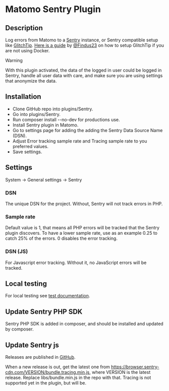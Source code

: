 # Matomo Sentry Plugin

## Description

Log errors from Matomo to a [Sentry](https://sentry.io/) instance, or Sentry compatible setup like [GlitchTip](https://glitchtip.com/). [Here is a guide](https://guides.lw1.at/how-to-install-glitchtip-without-docker/) by [@Findus23](https://github.com/Findus23) on how to setup GlitchTip if you are not using Docker.

> [!WARNING]
> With this plugin activated, the data of the logged in user could be logged in Sentry, handle all user data with care, and make sure you are using settings that anonymize the data.

## Installation

* Clone GitHub repo into plugins/Sentry.
* Go into plugins/Sentry.
* Run composer install --no-dev for productions use.
* Install Sentry plugin in Matomo.
* Go to settings page for adding the adding the Sentry Data Source Name (DSN).
* Adjust Error tracking sample rate and Tracing sample rate to you preferred values.
* Save settings.

## Settings

System -> General settings -> Sentry

### DSN

The unique DSN for the project. Without, Sentry will not track errors in PHP.

### Sample rate

Default value is 1, that means all PHP errors will be tracked that the Sentry plugin discovers. To have a lower sample rate, use as an example 0.25 to catch 25% of the errors. 0 disables the error tracking.

### DSN (JS)

For Javascript error tracking. Without it, no JavaScript errors will be tracked.

## Local testing

For local testing see [test documentation](TESTS.md).

## Update Sentry PHP SDK

Sentry PHP SDK is added in composer, and should be installed and updated by composer.

## Update Sentry js

Releases are published in [GitHub](https://github.com/getsentry/sentry-javascript/releases).

When a new release is out, get the latest one from <https://browser.sentry-cdn.com/VERSION/bundle.tracing.min.js>, where VERSION is the latest release. Replace libs/bundle.min.js in the repo with that. Tracing is not supported yet in the plugin, but will be.
